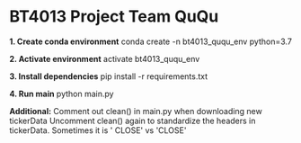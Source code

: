 # BT4013 Project Team QuQu
**1. Create conda environment**
conda create -n bt4013_ququ_env python=3.7

**2. Activate environment**
activate bt4013_ququ_env

**3. Install dependencies**
pip install -r requirements.txt

**4. Run main**
python main.py

**Additional:**
Comment out clean() in main.py when downloading new tickerData
Uncomment clean() again to standardize the headers in tickerData. Sometimes it is ' CLOSE' vs 'CLOSE'